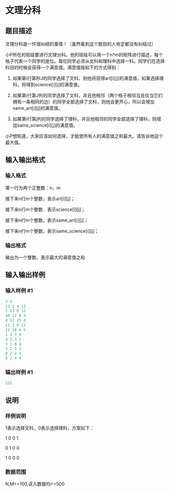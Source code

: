 # 文理分科

## 题目描述

文理分科是一件很纠结的事情！（虽然看到这个题目的人肯定都没有纠结过）

小P所在的班级要进行文理分科。他的班级可以用一个n*m的矩阵进行描述，每个格子代表一个同学的座位。每位同学必须从文科和理科中选择一科。同学们在选择科目的时候会获得一个满意值。满意值按如下的方式得到：

1. 如果第i行第秒J的同学选择了文科，则他将获得art[i][j]的满意值，如果选择理科，将得到science[i][j]的满意值。

2. 如果第i行第J列的同学选择了文科，并且他相邻（两个格子相邻当且仅当它们拥有一条相同的边）的同学全部选择了文科，则他会更开心，所以会增加same_art[i][j]的满意值。

3. 如果第i行第j列的同学选择了理科，并且他相邻的同学全部选择了理科，则增加same_science[i][j]的满意值。

小P想知道，大家应该如何选择，才能使所有人的满意值之和最大。请告诉他这个最大值。

## 输入输出格式

### 输入格式

第一行为两个正整数：n，m

接下来n行m个整数，表示art[i][j]；

接下来n行m个整数．表示science[i][j]；

接下来n行m个整数，表示same_art[i][j]；

接下来n行m个整数，表示same_science[i][j]；

### 输出格式

输出为一个整数，表示最大的满意值之和

## 输入输出样例

### 输入样例 #1

```cpp
3 4
13 2 4 13
7 13 8 12
18 17 0 5
8 13 15 4
11 3 8 11
11 18 6 5
1 2 3 4 
4 2 3 2
3 1 0 4
3 2 3 2
0 2 2 1
0 2 4 4 
```


### 输出样例 #1

```cpp
152
```


## 说明

### 样例说明

1表示选择文科，0表示选择理科，方案如下：

1 0 0 1

0 1 0 0

1 0 0 0

### 数据范围

N,M<=100,读入数据均<=500 

